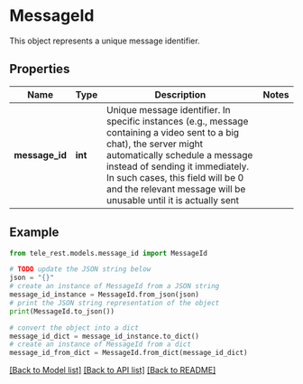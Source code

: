 # MessageId

This object represents a unique message identifier.

## Properties

Name | Type | Description | Notes
------------ | ------------- | ------------- | -------------
**message_id** | **int** | Unique message identifier. In specific instances (e.g., message containing a video sent to a big chat), the server might automatically schedule a message instead of sending it immediately. In such cases, this field will be 0 and the relevant message will be unusable until it is actually sent | 

## Example

```python
from tele_rest.models.message_id import MessageId

# TODO update the JSON string below
json = "{}"
# create an instance of MessageId from a JSON string
message_id_instance = MessageId.from_json(json)
# print the JSON string representation of the object
print(MessageId.to_json())

# convert the object into a dict
message_id_dict = message_id_instance.to_dict()
# create an instance of MessageId from a dict
message_id_from_dict = MessageId.from_dict(message_id_dict)
```
[[Back to Model list]](../README.md#documentation-for-models) [[Back to API list]](../README.md#documentation-for-api-endpoints) [[Back to README]](../README.md)


